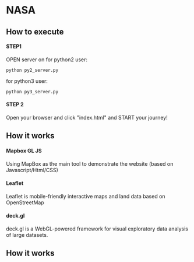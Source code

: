 # NASA
## How to execute
#### STEP1
OPEN server on 
for python2 user:
```
python py2_server.py
```

for python3 user:
```
python py3_server.py
```

#### STEP 2
Open your browser and click "index.html"
and START your journey!


## How it works
#### Mapbox GL JS
Using MapBox as the main tool to demonstrate the website (based on Javascript/Html/CSS)
#### Leaflet 
Leaflet is mobile-friendly interactive maps and land data based on OpenStreetMap
#### deck.gl
deck.gl is a WebGL-powered framework for visual exploratory data analysis of large datasets.

## How it works
